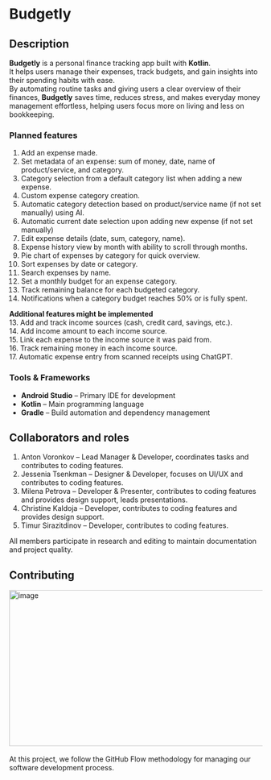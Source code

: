 # Budgetly

## Description

**Budgetly** is a personal finance tracking app built with **Kotlin**.  
It helps users manage their expenses, track budgets, and gain insights into their spending habits with ease.  
By automating routine tasks and giving users a clear overview of their finances, **Budgetly** saves time, reduces stress, and makes everyday money management effortless, helping users focus more on living and less on bookkeeping.    

### Planned features 

1. Add an expense made.
2. Set metadata of an expense: sum of money, date, name of product/service, and category.
3. Category selection from a default category list when adding a new expense.
4. Custom expense category creation.
5. Automatic category detection based on product/service name (if not set manually) using AI.
6. Automatic current date selection upon adding new expense (if not set manually)
7. Edit expense details (date, sum, category, name).
8. Expense history view by month with ability to scroll through months.
9. Pie chart of expenses by category for quick overview.
10. Sort expenses by date or category.
11. Search expenses by name.
12. Set a monthly budget for an expense category.
13. Track remaining balance for each budgeted category.
14. Notifications when a category budget reaches 50% or is fully spent.

**Additional features might be implemented**  
13. Add and track income sources (cash, credit card, savings, etc.).  
14. Add income amount to each income source.  
15. Link each expense to the income source it was paid from.  
16. Track remaining money in each income source.  
17. Automatic expense entry from scanned receipts using ChatGPT.  

### Tools & Frameworks
- **Android Studio** – Primary IDE for development
- **Kotlin** – Main programming language
- **Gradle** – Build automation and dependency management

## Collaborators and roles
1. Anton Voronkov – Lead Manager & Developer, coordinates tasks and contributes to coding features.
2. Jessenia Tsenkman – Designer & Developer, focuses on UI/UX and contributes to coding features.
3. Milena Petrova – Developer & Presenter, contributes to coding features and provides design support, leads presentations.
4. Christine Kaldoja – Developer, contributes to coding features and provides design support.
5. Timur Sirazitdinov – Developer, contributes to coding features.

All members participate in research and editing to maintain documentation and project quality.


## Contributing

<img width="1000" height="310" alt="image" src="https://github.com/user-attachments/assets/48528008-cdf0-4077-8c5b-f1347ef8aed3"/><br><br>
At this project, we follow the GitHub Flow methodology for managing our software development process.
